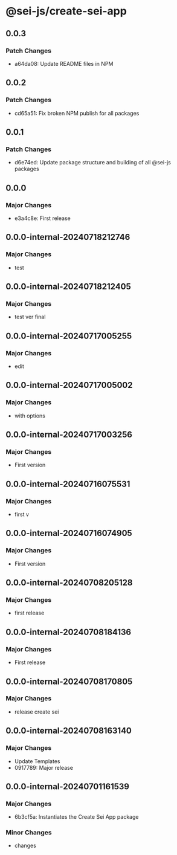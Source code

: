 # @sei-js/create-sei-app

## 0.0.3

### Patch Changes

- a64da08: Update README files in NPM

## 0.0.2

### Patch Changes

- cd65a51: Fix broken NPM publish for all packages

## 0.0.1

### Patch Changes

- d6e74ed: Update package structure and building of all @sei-js packages

## 0.0.0

### Major Changes

- e3a4c8e: First release

## 0.0.0-internal-20240718212746

### Major Changes

- test

## 0.0.0-internal-20240718212405

### Major Changes

- test ver final

## 0.0.0-internal-20240717005255

### Major Changes

- edit

## 0.0.0-internal-20240717005002

### Major Changes

- with options

## 0.0.0-internal-20240717003256

### Major Changes

- First version

## 0.0.0-internal-20240716075531

### Major Changes

- first v

## 0.0.0-internal-20240716074905

### Major Changes

- First version

## 0.0.0-internal-20240708205128

### Major Changes

- first release

## 0.0.0-internal-20240708184136

### Major Changes

- First release

## 0.0.0-internal-20240708170805

### Major Changes

- release create sei

## 0.0.0-internal-20240708163140

### Major Changes

- Update Templates
- 0917789: Major release

## 0.0.0-internal-20240701161539

### Major Changes

- 6b3cf5a: Instantiates the Create Sei App package

### Minor Changes

- changes
